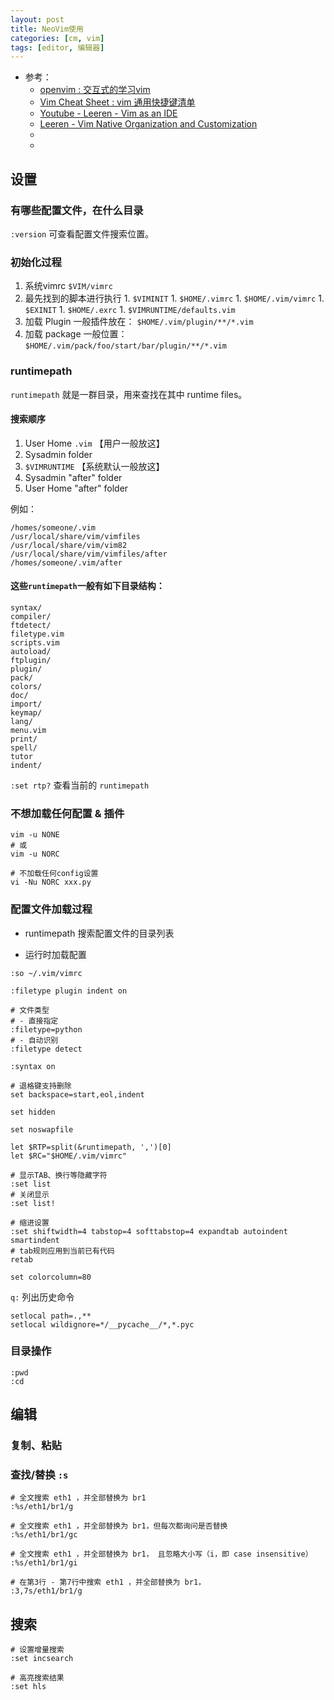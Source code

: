 ```yaml
---
layout: post
title: NeoVim使用
categories: [cm, vim]
tags: [editor, 编辑器]
---
```


* 参考： 
  * [openvim : 交互式的学习vim](https://links.jianshu.com/go?to=https%3A%2F%2Fwww.openvim.com%2Ftutorial.html)
  * [Vim Cheat Sheet : vim 通用快捷键清单](https://links.jianshu.com/go?to=https%3A%2F%2Fvim.rtorr.com%2Flang%2Fzh_cn)
  * [Youtube - Leeren - Vim as an IDE](https://docs.google.com/presentation/d/19m3KUN03OMwj9m_Ut4GTt1ifXuDPd2wiApy0RCtP7n4/mobilepresent#slide=id.p)
  * [Leeren - Vim Native Organization and Customization](https://docs.google.com/presentation/d/1B7Mc_CLYkrAYUMvn3MOU9nxoVu1CyOHSYiUI3LId8WE/edit#slide=id.p)
  * []()
  * []()


## 设置

### 有哪些配置文件，在什么目录

`:version`  可查看配置文件搜索位置。


### 初始化过程

1. 系统vimrc `$VIM/vimrc`
1. 最先找到的脚本进行执行
        1. `$VIMINIT`
        1. `$HOME/.vimrc`
        1. `$HOME/.vim/vimrc`
        1. `$EXINIT`
        1. `$HOME/.exrc`
        1. `$VIMRUNTIME/defaults.vim`
1. 加载 Plugin
        一般插件放在： `$HOME/.vim/plugin/**/*.vim`
1. 加载 package
        一般位置： `$HOME/.vim/pack/foo/start/bar/plugin/**/*.vim`


### runtimepath

`runtimepath` 就是一群目录，用来查找在其中 runtime files。

####  搜索顺序

1. User Home `.vim` 【用户一般放这】
1. Sysadmin folder
1. `$VIMRUNTIME`    【系统默认一般放这】
1. Sysadmin "after" folder
1. User Home "after" folder 

例如：
~~~
/homes/someone/.vim
/usr/local/share/vim/vimfiles
/usr/local/share/vim/vim82
/usr/local/share/vim/vimfiles/after
/homes/someone/.vim/after
~~~


#### 这些`runtimepath`一般有如下目录结构：

~~~
syntax/
compiler/
ftdetect/
filetype.vim
scripts.vim
autoload/
ftplugin/
plugin/
pack/
colors/
doc/
import/
keymap/
lang/
menu.vim
print/
spell/
tutor
indent/
~~~

`:set rtp?`  查看当前的 `runtimepath`




### 不想加载任何配置 & 插件

~~~
vim -u NONE
# 或
vim -u NORC
~~~

~~~
# 不加载任何config设置
vi -Nu NORC xxx.py
~~~


### 配置文件加载过程

* runtimepath
搜索配置文件的目录列表



* 运行时加载配置
~~~
:so ~/.vim/vimrc
~~~



~~~
:filetype plugin indent on

# 文件类型
# - 直接指定
:filetype=python
# - 自动识别
:filetype detect

:syntax on
~~~

~~~
# 退格键支持删除
set backspace=start,eol,indent
~~~

~~~
set hidden
~~~

~~~
set noswapfile
~~~

~~~
let $RTP=split(&runtimepath, ',')[0]
let $RC="$HOME/.vim/vimrc"
~~~

~~~
# 显示TAB、换行等隐藏字符
:set list
# 关闭显示
:set list!
~~~

~~~
# 缩进设置
:set shiftwidth=4 tabstop=4 softtabstop=4 expandtab autoindent smartindent
# tab规则应用到当前已有代码
retab
~~~

~~~
set colorcolumn=80
~~~

`q:` 列出历史命令

~~~
setlocal path=.,**
setlocal wildignore=*/__pycache__/*,*.pyc
~~~







### 目录操作

~~~
:pwd
:cd
~~~



## 编辑

### 复制、粘贴






### 查找/替换 `:s`


~~~
# 全文搜索 eth1 ，并全部替换为 br1
:%s/eth1/br1/g

# 全文搜索 eth1 ，并全部替换为 br1，但每次都询问是否替换
:%s/eth1/br1/gc

# 全文搜索 eth1 ，并全部替换为 br1， 且忽略大小写（i，即 case insensitive）
:%s/eth1/br1/gi

# 在第3行 - 第7行中搜索 eth1 ，并全部替换为 br1， 
:3,7s/eth1/br1/g
~~~




## 搜索

~~~
# 设置增量搜索
:set incsearch

# 高亮搜索结果
:set hls
~~~







